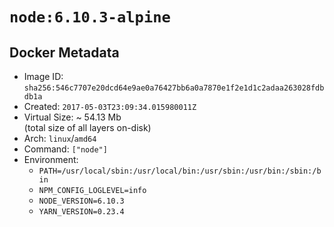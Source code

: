 # `node:6.10.3-alpine`

## Docker Metadata

- Image ID: `sha256:546c7707e20dcd64e9ae0a76427bb6a0a7870e1f2e1d1c2adaa263028fdbdb1a`
- Created: `2017-05-03T23:09:34.015980011Z`
- Virtual Size: ~ 54.13 Mb  
  (total size of all layers on-disk)
- Arch: `linux`/`amd64`
- Command: `["node"]`
- Environment:
  - `PATH=/usr/local/sbin:/usr/local/bin:/usr/sbin:/usr/bin:/sbin:/bin`
  - `NPM_CONFIG_LOGLEVEL=info`
  - `NODE_VERSION=6.10.3`
  - `YARN_VERSION=0.23.4`
